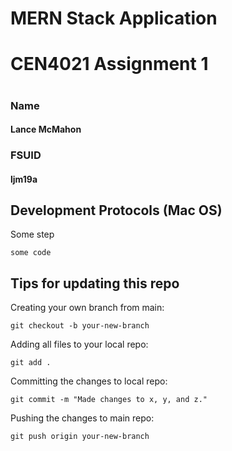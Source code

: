 # MERN Stack Application
#
# CEN4021 Assignment 1
#
### Name 
#### Lance McMahon
### FSUID
#### ljm19a

## Development Protocols (Mac OS)

Some step
```
some code
```

## Tips for updating this repo

Creating your own branch from main:
```
git checkout -b your-new-branch
```

Adding all files to your local repo:
```
git add .
```

Committing the changes to local repo:
```
git commit -m "Made changes to x, y, and z."
```

Pushing the changes to main repo:
```
git push origin your-new-branch
```
